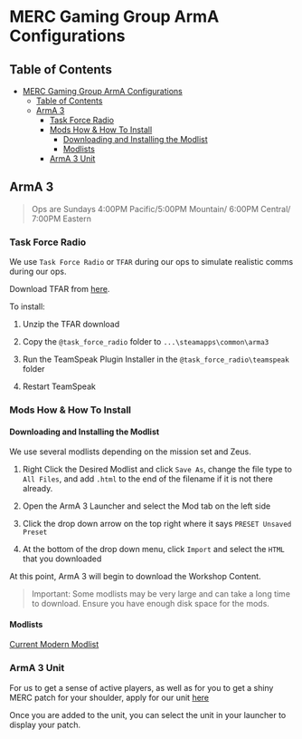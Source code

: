 # MERC Gaming Group ArmA Configurations

## Table of Contents

- [MERC Gaming Group ArmA Configurations](#merc-gaming-group-arma-configurations)
  - [Table of Contents](#table-of-contents)
  - [ArmA 3](#arma-3)
    - [Task Force Radio](#task-force-radio)
    - [Mods How & How To Install](#mods-how--how-to-install)
      - [Downloading and Installing the Modlist](#downloading-and-installing-the-modlist)
      - [Modlists](#modlists)
    - [ArmA 3 Unit](#arma-3-unit)

## ArmA 3

>Ops are Sundays 4:00PM Pacific/5:00PM Mountain/ 6:00PM Central/ 7:00PM Eastern

### Task Force Radio

We use `Task Force Radio` or `TFAR` during our ops to simulate realistic comms during our ops.

Download TFAR from [here](https://github.com/michail-nikolaev/task-force-arma-3-radio/releases/download/0.9.12/0.9.12.zip).

To install:

1. Unzip the TFAR download

2. Copy the `@task_force_radio` folder to `...\steamapps\common\arma3`

3. Run the TeamSpeak Plugin Installer in the `@task_force_radio\teamspeak` folder

4. Restart TeamSpeak

### Mods How & How To Install

#### Downloading and Installing the Modlist
We use several modlists depending on the mission set and Zeus.

1. Right Click the Desired Modlist and click `Save As`, change the file type to `All Files`, and add `.html` to the end of the filename if it is not there already.

2. Open the ArmA 3 Launcher and select the Mod tab on the left side

3. Click the drop down arrow on the top right where it says `PRESET Unsaved Preset`

4. At the bottom of the drop down menu, click `Import` and select the `HTML` that you downloaded

At this point, ArmA 3 will begin to download the Workshop Content.

> Important: Some modlists may be very large and can take a long time to download. Ensure you have enough disk space for the mods.

#### Modlists

[Current Modern Modlist](https://raw.githubusercontent.com/reapertrx/mercgg-arma/main/modlists/merc_8_1_0.html)

### ArmA 3 Unit

For us to get a sense of active players, as well as for you to get a shiny MERC patch for your shoulder, apply for our unit [here](https://units.arma3.com/unit/ps2mercs)

Once you are added to the unit, you can select the unit in your launcher to display your patch.
